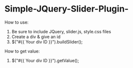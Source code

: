 # Simple-JQuery-Slider-Plugin-


How to use:

1. Be sure to include JQuery, slider.js, style.css files
2. Create a div & give an id
3. $("#{{ Your div ID }}").buildSlider();

How to get value: 

1. $("#{{ Your div ID }}").getValue();
